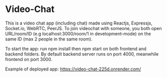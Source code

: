 # Video-Chat

This is a video chat app (including chat) made using Reactjs, Expressjs, Socket.io, WebRTC, PeerJS.
To join videochat with someone, you both open URL/room/ID (e.g localhost:3000/room/1 in development-mode) on the same ID (max 2 people in the same room).

To start the app: run npm install then npm start on both frontend and backend folders.
By default backend server runs on port 4000, meanwhile frontend on port 3000.


Example of deployed app: https://video-chat-225d.onrender.com/
